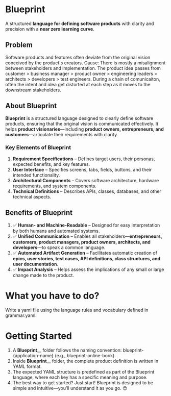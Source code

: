 # **Blueprint**  
A structured **language for defining software products** with clarity and precision with a **near zero learning curve**. 

## **Problem**  
Software products and features often deviate from the original vision conceived by the product's creators. 
Cause: There is mostly a misalignment between stakeholders and implementation. The product idea passes from customer > business manager > product owner > engineering leaders > architects > developers > test engineers. During a chain of comunicaiton, often the intent and idea get distorted at each step as it moves to the downstream stakeholders.   




## **About Blueprint**  
**Blueprint** is a structured language designed to clearly define software products, ensuring that the original vision is communicated effectively. It helps **product visionaries**—including **product owners, entrepreneurs, and customers**—articulate their requirements with clarity.

### **Key Elements of Blueprint**  
1. **Requirement Specifications** – Defines target users, their personas, expected benefits, and key features.  
2. **User Interface** – Specifies screens, tabs, fields, buttons, and their intended functionality.  
3. **Architectural Components** – Covers software architecture, hardware requirements, and system components.  
4. **Technical Definitions** – Describes APIs, classes, databases, and other technical aspects.

## **Benefits of Blueprint**  
1. ✅ **Human- and Machine-Readable** – Designed for easy interpretation by both humans and automated systems.  
2. ✅ **Unified Communication** – Enables all stakeholders—**entrepreneurs, customers, product managers, product owners, architects, and developers**—to speak a common language.  
3. ✅ **Automated Artifact Generation** – Facilitates automatic creation of **epics, user stories, test cases, API definitions, class structures, and user documentation**.  
4. ✅ **Impact Analysis** – Helps assess the implications of any small or large change made to the product.  

# What you have to do?
Write a yaml file using the language rules and vocabulary defined in grammar.yaml. 

# Getting Started
1. A **Blueprint**__ folder follows the naming convention: blueprint-{application-name} (e.g., blueprint-online-book).
2. Inside **Blueprint**__ folder, the complete product definition is written in YAML format.
3. The expected YAML structure is predefined as part of the Blueprint language, where each key has a specific meaning and purpose.
4. The best way to get started? Just start! Blueprint is designed to be simple and intuitive—you’ll understand it as you go. 😊
